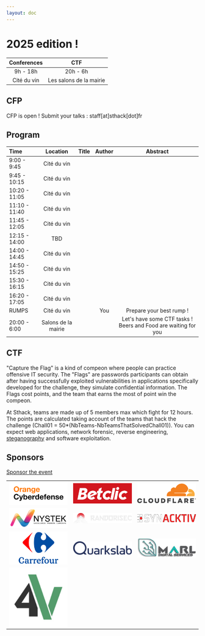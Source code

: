 ```yaml
---
layout: doc
---
```


# 2025 edition !

| Conferences |           CTF           |
| :---------: | :---------------------: |
|  9h - 18h   |        20h - 6h         |
| Cité du vin | Les salons de la mairie |

## CFP

CFP is open ! Submit your talks : staff[at]sthack[dot]fr

## Program

| Time          |      Location       | Title | Author |                            Abstract                            |
| :------------ | :-----------------: | :---: | :----: | :------------------------------------------------------------: |
| 9:00 - 9:45   |     Cité du vin     |       |        |                                                                |
| 9:45 - 10:15  |     Cité du vin     |       |        |                                                                |
| 10:20 - 11:05 |     Cité du vin     |       |        |                                                                |
| 11:10 - 11:40 |     Cité du vin     |       |        |                                                                |
| 11:45 - 12:05 |     Cité du vin     |       |        |                                                                |
| 12:15 - 14:00 |         TBD         |       |        |                                                                |
| 14:00 - 14:45 |     Cité du vin     |       |        |                                                                |
| 14:50 - 15:25 |     Cité du vin     |       |        |                                                                |
| 15:30 - 16:15 |     Cité du vin     |       |        |                                                                |
| 16:20 - 17:05 |     Cité du vin     |       |        |                                                                |
| RUMPS         |     Cité du vin     |       |  You   |                    Prepare your best rump !                    |
| 20:00 - 6:00  | Salons de la mairie |       |        | Let's have some CTF tasks ! Beers and Food are waiting for you |

## CTF

"Capture the Flag" is a kind of compeon where people can practice offensive IT security. The "Flags" are passwords participants can obtain after having successfully exploited vulnerabilities in applications specifically developed for the challenge, they simulate confidential information. The Flags cost points, and the team that earns the most of point win the compeon.

At Sthack, teams are made up of 5 members max which fight for 12 hours. The points are calculated taking account of the teams that hack the challenge (Chall01 = 50\*(NbTeams-NbTeamsThatSolvedChall01)). You can expect web applications, network forensic, reverse engineering, [steganography](https://www.youtube.com/watch?v=dQw4w9WgXcQ) and software exploitation.

## Sponsors

[Sponsor the event]()

<div class="table-sponsors">

|                                           |                                       |                                        |
| ----------------------------------------- | ------------------------------------- | -------------------------------------- |
| ![orange](img/Orange_cyberdefense.png)    | ![Betclic](img/Logo_Betclic_2019.png) | ![Cloudflare](img/Cloudflare_Logo.png) |
| ![Nystek](img/nystek.png)                 | ![Randorisec](img/randorisec.png)     | ![Synacktiv](img/synacktiv.png)        |
| ![Carrefour](img/Carrefour-Logo.png)      | ![Quarkslab](img/QUARKSLAB_LOGO.png)  | ![Marl](img/marl.jpeg)                 |
| ![hack4values](img/hack4values_logo.jpeg) |                                       |                                        |

</div>
